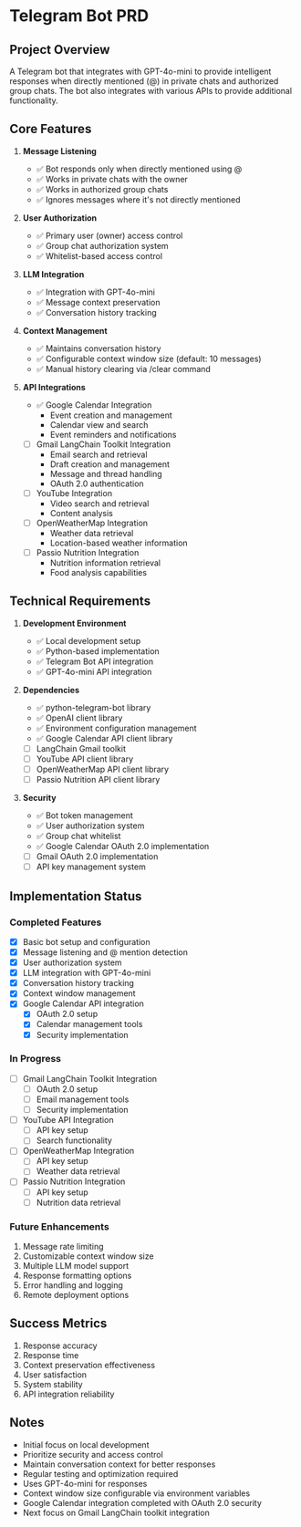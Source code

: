 # Telegram Bot PRD

## Project Overview
A Telegram bot that integrates with GPT-4o-mini to provide intelligent responses when directly mentioned (@) in private chats and authorized group chats. The bot also integrates with various APIs to provide additional functionality.

## Core Features
1. **Message Listening**
   - ✅ Bot responds only when directly mentioned using @
   - ✅ Works in private chats with the owner
   - ✅ Works in authorized group chats
   - ✅ Ignores messages where it's not directly mentioned

2. **User Authorization**
   - ✅ Primary user (owner) access control
   - ✅ Group chat authorization system
   - ✅ Whitelist-based access control

3. **LLM Integration**
   - ✅ Integration with GPT-4o-mini
   - ✅ Message context preservation
   - ✅ Conversation history tracking

4. **Context Management**
   - ✅ Maintains conversation history
   - ✅ Configurable context window size (default: 10 messages)
   - ✅ Manual history clearing via /clear command

5. **API Integrations**
   - ✅ Google Calendar Integration
     - Event creation and management
     - Calendar view and search
     - Event reminders and notifications
   - [ ] Gmail LangChain Toolkit Integration
     - Email search and retrieval
     - Draft creation and management
     - Message and thread handling
     - OAuth 2.0 authentication
   - [ ] YouTube Integration
     - Video search and retrieval
     - Content analysis
   - [ ] OpenWeatherMap Integration
     - Weather data retrieval
     - Location-based weather information
   - [ ] Passio Nutrition Integration
     - Nutrition information retrieval
     - Food analysis capabilities

## Technical Requirements
1. **Development Environment**
   - ✅ Local development setup
   - ✅ Python-based implementation
   - ✅ Telegram Bot API integration
   - ✅ GPT-4o-mini API integration

2. **Dependencies**
   - ✅ python-telegram-bot library
   - ✅ OpenAI client library
   - ✅ Environment configuration management
   - ✅ Google Calendar API client library
   - [ ] LangChain Gmail toolkit
   - [ ] YouTube API client library
   - [ ] OpenWeatherMap API client library
   - [ ] Passio Nutrition API client library

3. **Security**
   - ✅ Bot token management
   - ✅ User authorization system
   - ✅ Group chat whitelist
   - ✅ Google Calendar OAuth 2.0 implementation
   - [ ] Gmail OAuth 2.0 implementation
   - [ ] API key management system

## Implementation Status

### Completed Features
- [x] Basic bot setup and configuration
- [x] Message listening and @ mention detection
- [x] User authorization system
- [x] LLM integration with GPT-4o-mini
- [x] Conversation history tracking
- [x] Context window management
- [x] Google Calendar API integration
  - [x] OAuth 2.0 setup
  - [x] Calendar management tools
  - [x] Security implementation

### In Progress
- [ ] Gmail LangChain Toolkit Integration
  - [ ] OAuth 2.0 setup
  - [ ] Email management tools
  - [ ] Security implementation
- [ ] YouTube API Integration
  - [ ] API key setup
  - [ ] Search functionality
- [ ] OpenWeatherMap Integration
  - [ ] API key setup
  - [ ] Weather data retrieval
- [ ] Passio Nutrition Integration
  - [ ] API key setup
  - [ ] Nutrition data retrieval

### Future Enhancements
1. Message rate limiting
2. Customizable context window size
3. Multiple LLM model support
4. Response formatting options
5. Error handling and logging
6. Remote deployment options

## Success Metrics
1. Response accuracy
2. Response time
3. Context preservation effectiveness
4. User satisfaction
5. System stability
6. API integration reliability

## Notes
- Initial focus on local development
- Prioritize security and access control
- Maintain conversation context for better responses
- Regular testing and optimization required
- Uses GPT-4o-mini for responses
- Context window size configurable via environment variables
- Google Calendar integration completed with OAuth 2.0 security
- Next focus on Gmail LangChain toolkit integration 